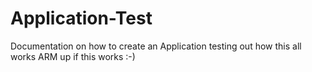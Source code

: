 # Application-Test
Documentation on how to create an Application
testing out how this all works
ARM up if this works :-)
